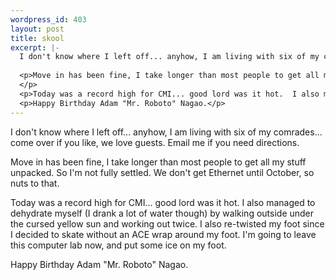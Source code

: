 ```yaml
--- 
wordpress_id: 403
layout: post
title: skool
excerpt: |-
  I don't know where I left off... anyhow, I am living with six of my comrades... come over if you like, we love guests.  Email me if you need directions.
  
  <p>Move in has been fine, I take longer than most people to get all my stuff unpacked.  So I'm not fully settled.  We don't get Ethernet until October, so nuts to that.
  </p>
  <p>Today was a record high for CMI... good lord was it hot.  I also managed to dehydrate myself (I drank a lot of water though) by walking outside under the cursed yellow sun and working out twice.  I also re-twisted my foot since I decided to skate without an ACE wrap around my foot.  I'm going to leave this computer lab now, and put some ice on my foot.</p>
  <p>Happy Birthday Adam "Mr. Roboto" Nagao.</p>
---
```

I don't know where I left off... anyhow, I am living with six of my comrades... come over if you like, we love guests.  Email me if you need directions.

<p>Move in has been fine, I take longer than most people to get all my stuff unpacked.  So I'm not fully settled.  We don't get Ethernet until October, so nuts to that.
</p>
<p>Today was a record high for CMI... good lord was it hot.  I also managed to dehydrate myself (I drank a lot of water though) by walking outside under the cursed yellow sun and working out twice.  I also re-twisted my foot since I decided to skate without an ACE wrap around my foot.  I'm going to leave this computer lab now, and put some ice on my foot.</p>
<p>Happy Birthday Adam "Mr. Roboto" Nagao.</p>

